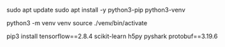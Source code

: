 sudo apt update
sudo apt install -y python3-pip python3-venv

python3 -m venv venv
source ./venv/bin/activate

pip3 install tensorflow==2.8.4 scikit-learn h5py pyshark protobuf==3.19.6

